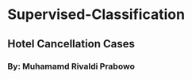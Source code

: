 # Supervised-Classification
## Hotel Cancellation Cases
### By: Muhamamd Rivaldi Prabowo

<p align="center">
<img src="https://https://github.com/rivaldiprabowo/Supervised-Classification1/blob/main/hotel%20portugal.jpg>
</p>
